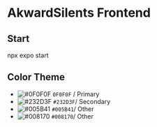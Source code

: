 # AkwardSilents Frontend

## Start
npx expo start

## Color Theme

- ![#0F0F0F](https://placehold.co/15x15/0F0F0F/0F0F0F.png) `0F0F0F` / Primary
- ![#232D3F](https://placehold.co/15x15/232D3F/232D3F.png) `#232D3F`/ Secondary
- ![#005B41](https://placehold.co/15x15/005B41/005B41.png) `#005B41`/ Other
- ![#008170](https://placehold.co/15x15/008170/008170.png) `#008170`/ Other